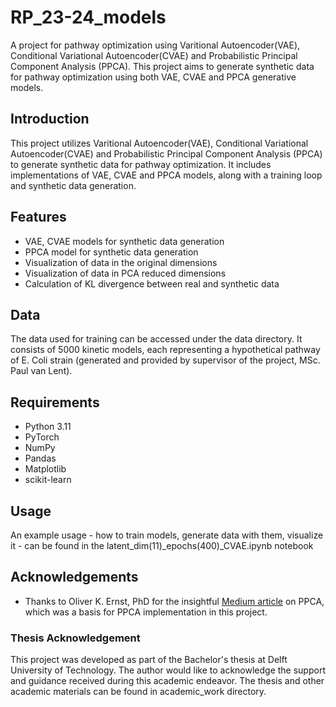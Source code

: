 # RP_23-24_models

A project for pathway optimization using Varitional Autoencoder(VAE), Conditional Variational Autoencoder(CVAE) and Probabilistic Principal Component Analysis (PPCA). This project aims to generate synthetic data for pathway optimization using both VAE, CVAE and PPCA generative models.


## Introduction

This project utilizes Varitional Autoencoder(VAE), Conditional Variational Autoencoder(CVAE) and Probabilistic Principal Component Analysis (PPCA) to generate synthetic data for pathway optimization. It includes implementations of VAE, CVAE and PPCA models, along with a training loop and synthetic data generation.

## Features
- VAE, CVAE models for synthetic data generation
- PPCA model for synthetic data generation
- Visualization of data in the original dimensions
- Visualization of data in PCA reduced dimensions
- Calculation of KL divergence between real and synthetic data

## Data
The data used for training can be accessed under the data directory. It consists of 5000 kinetic models, each representing a hypothetical pathway of E. Coli strain (generated and provided by supervisor of the project, MSc. Paul van Lent).

## Requirements
- Python 3.11
- PyTorch
- NumPy
- Pandas
- Matplotlib
- scikit-learn

## Usage
An example usage - how to train models, generate data with them, visualize it - can be found in the latent_dim(11)_epochs(400)_CVAE.ipynb notebook

## Acknowledgements

- Thanks to Oliver K. Ernst, PhD for the insightful [Medium article](https://medium.com/practical-coding/the-simplest-generative-model-you-probably-missed-c840d68b704) on PPCA, which was a basis for PPCA implementation in this project.

### Thesis Acknowledgement

This project was developed as part of the Bachelor's thesis at Delft University of Technology. The author would like to acknowledge the support and guidance received during this academic endeavor.
The thesis and other academic materials can be found in academic_work directory.
